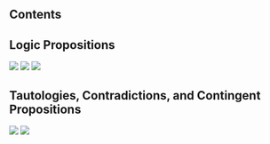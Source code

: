 ## Contents

## Logic Propositions

![](/img/cartoons/cs245/cs-245-logic-propositions-1.png)
![](/img/cartoons/cs245/cs-245-logic-propositions-2.png)
![](/img/cartoons/cs245/cs-245-logic-propositions-3.png)

## Tautologies, Contradictions, and Contingent Propositions

![](/img/cartoons/cs245/cs-245-tautologies-contradictions-and-contigent-propositions-1.png)
![](/img/cartoons/cs245/cs-245-tautologies-contradictions-and-contigent-propositions-2.png)
